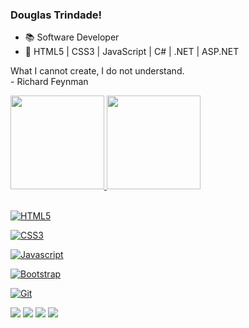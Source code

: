 ### Douglas Trindade!

- 📚 Software Developer
- 🌱 HTML5 | CSS3 | JavaScript | C# | .NET | ASP.NET

What I cannot create, I do not understand.<br>
                         - Richard Feynman</br>
<div>
  <a href="https://github.com/DouglasTrindade">
  <img height="150em" src="https://github-readme-stats.vercel.app/api?username=douglastrindade&show_icons=true&theme=dark&include_all_commits=true&count_private=true"/>
  <img height="150em" src="https://github-readme-stats.vercel.app/api/top-langs/?username=douglastrindade&layout=compact&langs_count=7&theme=dark"/>
</div>
  
 
<div style="display: inline_block"><br>

![HTML5](https://img.shields.io/badge/html5-%23323330.svg?style=for-the-badge&logo=html5&logoColor=E34F26)<br>

![CSS3](https://img.shields.io/badge/css3-%23323330.svg?style=for-the-badge&logo=css3&logoColor=1572B6)<br>

![Javascript](https://img.shields.io/badge/JavaScript-323330?style=for-the-badge&logo=javascript&logoColor=F7DF1E)<br>

![Bootstrap](https://img.shields.io/badge/bootstrap-%23323330.svg?style=for-the-badge&logo=bootstrap&logoColor=865dc4)<br>

![Git](https://img.shields.io/badge/git-%23323330.svg?style=for-the-badge&logo=git&logoColor=F05033)

</div>
  
<div>
    <a href="https://instagram.com/douglastrindade1" alt="Instagram">
    <img src="https://img.shields.io/badge/-Instagram-1C1C1C?style=for-the-badge&logo=Instagram&logoColor=00FFFF&link=https://instagram.com/douglastrindade1"   target="_blank"></a>
    <a href="https://discord.gg/ZdSECpBT4t" target="_blank"><img src="https://img.shields.io/badge/-Discord-1C1C1C?style=for-the- badge&logo=Discord&logoColor=00FFFF&link" target="_blank"></a>
      <a href = "mailto:douglastrindade22@hotmail.com" target="_blank"><img src="https://img.shields.io/badge/-Hotmail-1C1C1C?style=for-the-  badge&logo=Hotmail&logoColor=00FFFF&link" target="_blank"></a>
    <a href="https://www.linkedin.com/in/douglastrindade1/" alt="Linkedin" target="_blank">
    <img src="https://img.shields.io/badge/-Linkedin-1C1C1C?style=for-the-badge&logo=Linkedin&logoColor=00FFFF&link=https://www.linkedin.com/in/douglastrindade1/">
    </a>
</div>
      
